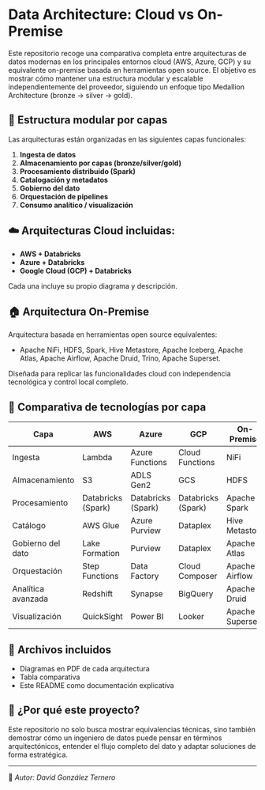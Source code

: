 # Data Architecture: Cloud vs On-Premise

Este repositorio recoge una comparativa completa entre arquitecturas de datos modernas en los principales entornos cloud (AWS, Azure, GCP) y su equivalente on-premise basada en herramientas open source. El objetivo es mostrar cómo mantener una estructura modular y escalable independientemente del proveedor, siguiendo un enfoque tipo Medallion Architecture (bronze → silver → gold).

## 📐 Estructura modular por capas

Las arquitecturas están organizadas en las siguientes capas funcionales:

1. **Ingesta de datos**
2. **Almacenamiento por capas (bronze/silver/gold)**
3. **Procesamiento distribuido (Spark)**
4. **Catalogación y metadatos**
5. **Gobierno del dato**
6. **Orquestación de pipelines**
7. **Consumo analítico / visualización**

## ☁️ Arquitecturas Cloud incluidas:
- **AWS + Databricks**
- **Azure + Databricks**
- **Google Cloud (GCP) + Databricks**

Cada una incluye su propio diagrama y descripción.

## 🏠 Arquitectura On-Premise
Arquitectura basada en herramientas open source equivalentes:
- Apache NiFi, HDFS, Spark, Hive Metastore, Apache Iceberg, Apache Atlas, Apache Airflow, Apache Druid, Trino, Apache Superset.

Diseñada para replicar las funcionalidades cloud con independencia tecnológica y control local completo.

## 🔄 Comparativa de tecnologías por capa

| Capa | AWS | Azure | GCP | On-Premise |
|------|-----|-------|-----|------------|
| Ingesta | Lambda | Azure Functions | Cloud Functions | NiFi |
| Almacenamiento | S3 | ADLS Gen2 | GCS | HDFS |
| Procesamiento | Databricks (Spark) | Databricks (Spark) | Databricks (Spark) | Apache Spark |
| Catálogo | AWS Glue | Azure Purview | Dataplex | Hive Metastore |
| Gobierno del dato | Lake Formation | Purview | Dataplex | Apache Atlas |
| Orquestación | Step Functions | Data Factory | Cloud Composer | Apache Airflow |
| Analítica avanzada | Redshift | Synapse | BigQuery | Apache Druid |
| Visualización | QuickSight | Power BI | Looker | Apache Superset |

## 📎 Archivos incluidos
- Diagramas en PDF de cada arquitectura
- Tabla comparativa
- Este README como documentación explicativa

## 💬 ¿Por qué este proyecto?
Este repositorio no solo busca mostrar equivalencias técnicas, sino también demostrar cómo un ingeniero de datos puede pensar en términos arquitectónicos, entender el flujo completo del dato y adaptar soluciones de forma estratégica.


---

📌 *Autor: David González Ternero*

